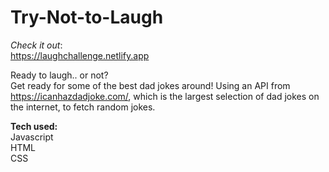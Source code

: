 # Try-Not-to-Laugh

<i>Check it out</i>:  
https://laughchallenge.netlify.app

Ready to laugh.. or not? <br>
Get ready for some of the best dad jokes around! Using an API from https://icanhazdadjoke.com/, which is the largest selection of dad jokes on the internet, to fetch random jokes. 

<strong>Tech used:</strong> <br>
Javascript<br>
HTML <br>
CSS
